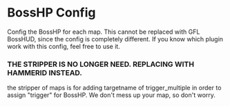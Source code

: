 # BossHP Config

Config the BossHP for each map. This cannot be replaced with GFL BossHUD, since the config is completely different. If you know which plugin work with this config, feel free to use it.

### THE STRIPPER IS NO LONGER NEED. REPLACING WITH HAMMERID INSTEAD.

the stripper of maps is for adding targetname of trigger_multiple in order to assign "trigger" for BossHP. We don't mess up your map, so don't worry.
